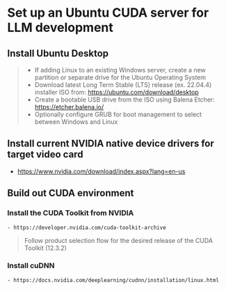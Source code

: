 

# Set up an Ubuntu CUDA server for LLM development
  ## Install Ubuntu Desktop 
  > - If adding Linux to an existing Windows server, create a new partition or separate drive for the Ubuntu Operating System
  > - Download latest Long Term Stable (LTS) release (ex. 22.04.4) installer ISO from: https://ubuntu.com/download/desktop
  > - Create a bootable USB drive from the ISO using Balena Etcher: https://etcher.balena.io/ 
  > - Optionally configure GRUB for boot management to select between Windows and Linux


  ## Install current NVIDIA native device drivers for target video card
  - https://www.nvidia.com/download/index.aspx?lang=en-us
   
  ## Build out CUDA environment
  
   ### Install the CUDA Toolkit from NVIDIA
    - https://developer.nvidia.com/cuda-toolkit-archive
   
   > Follow product selection flow for the desired release of the CUDA Toolkit (12.3.2)

   ### Install cuDNN
    - https://docs.nvidia.com/deeplearning/cudnn/installation/linux.html
